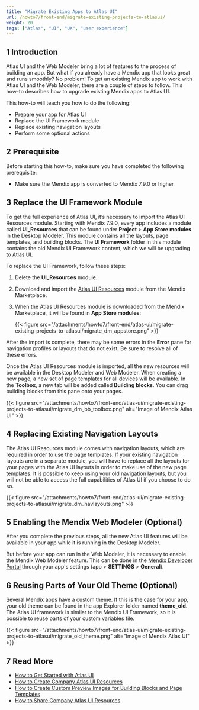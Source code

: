 ```yaml
---
title: "Migrate Existing Apps to Atlas UI"
url: /howto7/front-end/migrate-existing-projects-to-atlasui/
weight: 20
tags: ["Atlas", "UI", "UX", "user experience"]
---
```


## 1 Introduction

Atlas UI and the Web Modeler bring a lot of features to the process of building an app. But what if you already have a Mendix app that looks great and runs smoothly? No problem! To get an existing Mendix app to work with Atlas UI and the Web Modeler, there are a couple of steps to follow. This how-to describes how to upgrade existing Mendix apps to Atlas UI.

This how-to will teach you how to do the following:

* Prepare your app for Atlas UI
* Replace the UI Framework module
* Replace existing navigation layouts
* Perform some optional actions

## 2 Prerequisite

Before starting this how-to, make sure you have completed the following prerequisite:

* Make sure the Mendix app is converted to Mendix 7.9.0 or higher

## 3 Replace the UI Framework Module

To get the full experience of Atlas UI, it’s necessary to import the Atlas UI Resources module. Starting with Mendix 7.9.0, every app includes a module called **UI_Resources** that can be found under **Project** > **App Store modules** in the Desktop Modeler. This module contains all the layouts, page templates, and building blocks. The **UI Framework** folder in this module contains the old Mendix UI Framework content, which we will be upgrading to Atlas UI.

To replace the UI Framework, follow these steps:

1. Delete the **UI_Resources** module.
2. Download and import the [Atlas UI Resources](/appstore/modules/atlas-ui-resources/) module from the Mendix Marketplace.
3. When the Atlas UI Resources module is downloaded from the Mendix Marketplace, it will be found in **App Store modules**:

    {{< figure src="/attachments/howto7/front-end/atlas-ui/migrate-existing-projects-to-atlasui/migrate_dm_appstore.png" >}}

After the import is complete, there may be some errors in the **Error** pane for navigation profiles or layouts that do not exist. Be sure to resolve all of these errors.

Once the Atlas UI Resources module is imported, all the new resources will be available in the Desktop Modeler and Web Modeler. When creating a new page, a new set of page templates for all devices will be available. In the **Toolbox**, a new tab will be added called **Building blocks**. You can drag building blocks from this pane onto your pages.

{{< figure src="/attachments/howto7/front-end/atlas-ui/migrate-existing-projects-to-atlasui/migrate_dm_bb_toolbox.png" alt="Image of Mendix Atlas UI" >}}

## 4 Replacing Existing Navigation Layouts

The Atlas UI Resources module comes with navigation layouts, which are required in order to use the page templates. If your existing navigation layouts are in a separate module, you will have to replace all the layouts for your pages with the Atlas UI layouts in order to make use of the new page templates. It is possible to keep using your old navigation layouts, but you will not be able to access the full capabilities of Atlas UI if you choose to do so.

{{< figure src="/attachments/howto7/front-end/atlas-ui/migrate-existing-projects-to-atlasui/migrate_dm_navlayouts.png" >}}

## 5 Enabling the Mendix Web Modeler (Optional)

After you complete the previous steps, all the new Atlas UI features will be available in your app while it is running in the Desktop Modeler.

But before your app can run in the Web Modeler, it is necessary to enable the Mendix Web Modeler feature. This can be done in the [Mendix Developer Portal](https://sprintr.home.mendix.com/index.html) through your app's settings (app > **SETTINGS** > **General**).

## 6 Reusing Parts of Your Old Theme (Optional)

Several Mendix apps have a custom theme. If this is the case for your app, your old theme can be found in the app Explorer folder named **theme_old**. The Atlas UI framework is similar to the Mendix UI Framework, so it is possible to reuse parts of your custom variables file.

{{< figure src="/attachments/howto7/front-end/atlas-ui/migrate-existing-projects-to-atlasui/migrate_old_theme.png" alt="Image of Mendix Atlas UI" >}}

## 7 Read More

* [How to Get Started with Atlas UI](/howto7/front-end/get-started-with-atlasui/)
* [How to Create Company Atlas UI Resources](/howto7/front-end/create-company-atlas-ui-resources/)
* [How to Create Custom Preview Images for Building Blocks and Page Templates](/howto7/front-end/create-custom-preview-images-for-building-blocks-and-page-templates/)
* [How to Share Company Atlas UI Resources](/howto7/front-end/share-company-atlas-ui-resources/)
